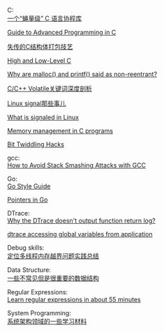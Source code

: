 C:  
[一个“蝇量级” C 语言协程库](http://coolshell.cn/articles/10975.html)

[Guide to Advanced Programming in C](http://pfacka.binaryparadise.com/articles/guide-to-advanced-programming-in-C.html)
	
[失传的C结构体打包技艺](https://github.com/ludx/The-Lost-Art-of-C-Structure-Packing)
	
[High and Low-Level C](http://www.jetcafe.org/jim/highlowc.html)
	
[Why are malloc() and printf() said as non-reentrant?](http://stackoverflow.com/questions/3941271/why-are-malloc-and-printf-said-as-non-reentrant)
	
[C/C++ Volatile关键词深度剖析](http://hedengcheng.com/?p=725)

[Linux signal那些事儿](http://blog.chinaunix.net/uid-24774106-id-4061386.html)

[What is signaled in Linux](http://www.linuxprogrammingblog.com/all-about-linux-signals?page=3)  

[Memory management in C programs](http://nethack4.org/blog/memory.html)  

[Bit Twiddling Hacks](http://graphics.stanford.edu/~seander/bithacks.html#OperationCounting)

gcc:  
[How to Avoid Stack Smashing Attacks with GCC](http://www.thegeekstuff.com/2013/02/stack-smashing-attacks-gcc/)

Go:  
[Go Style Guide](https://code.google.com/p/go-wiki/wiki/Style#gofmt)  

[Pointers in Go](http://dave.cheney.net/2014/03/17/pointers-in-go)

DTrace:  
[Why the DTrace doesn't output function return log?](http://stackoverflow.com/questions/22137990/why-the-dtrace-doesnt-output-function-return-log?noredirect=1#comment33596381_22137990)  

[dtrace accessing global variables from application](http://stackoverflow.com/questions/11228352/dtrace-accessing-global-variables-from-application/11831472#11831472)

Debug skills:  
[定位多线程内存越界问题实践总结](http://www.cnblogs.com/djinmusic/archive/2013/02/04/2891753.html)  

Data Structure:  
[一些不常见但是很重要的数据结构](http://itindex.net/detail/40648-%E6%95%B0%E6%8D%AE%E7%BB%93%E6%9E%84)  

Regular Expressions:  
[Learn regular expressions in about 55 minutes](http://qntm.org/files/re/re.html)  

System Programming:  
[系统架构领域的一些学习材料](http://www.valleytalk.org/2014/03/18/%E6%9E%97%E4%BB%95%E9%BC%8E-%E3%80%82-%E3%80%8A%E7%B3%BB%E7%BB%9F%E6%9E%B6%E6%9E%84%E9%A2%86%E5%9F%9F%E7%9A%84%E4%B8%80%E4%BA%9B%E5%AD%A6%E4%B9%A0%E6%9D%90%E6%96%99%E3%80%8B/)  

